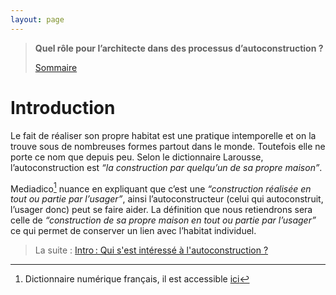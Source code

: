 ```yaml
---
layout: page
---
```

> **Quel rôle pour l’architecte dans des processus d’autoconstruction ?**
>
>[Sommaire](0.0-sommaire)

# Introduction
Le fait de réaliser son propre habitat est une pratique intemporelle et on la trouve sous de nombreuses formes partout dans le monde. Toutefois elle ne porte ce nom que depuis peu.
Selon le dictionnaire Larousse, l’autoconstruction est *“la construction par quelqu’un de sa propre maison”*. 

Mediadico[^1] nuance en expliquant que c’est une *“construction réalisée en tout ou partie par l’usager”*, ainsi l’autoconstructeur (celui qui autoconstruit, l’usager donc) peut se faire aider. La définition que nous retiendrons sera celle de *“construction de sa propre maison en tout ou partie par l’usager”* ce qui permet de conserver un lien avec l’habitat individuel.

[^1]: Dictionnaire numérique français, il est accessible [ici](https://www.notrefamille.com/dictionnaire/](http://www.notrefamille.com/dictionnaire/))


>La suite : [Intro : Qui s'est intéressé à l'autoconstruction ?](0.2.1-intro)	